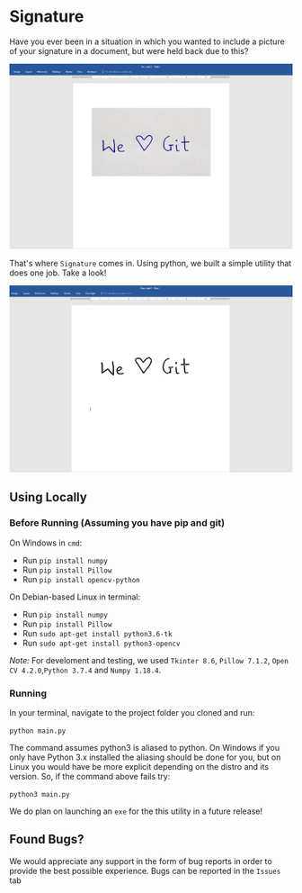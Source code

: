 # Signature
Have you ever been in a situation in which you wanted to include a picture of your signature in a document, but were held back due to this?

![](images/orignal.png)

That's where `Signature` comes in. Using python, we built a simple utility that does one job. Take a look!

![](images/processed.png)

## Using Locally

### Before Running (Assuming you have pip and git)

On Windows in `cmd`:

* Run `pip install numpy`
* Run `pip install Pillow`
* Run `pip install opencv-python`

On Debian-based Linux in terminal:
* Run `pip install numpy`
* Run `pip install Pillow`
* Run `sudo apt-get install python3.6-tk`
* Run `sudo apt-get install python3-opencv`

*Note:* For develoment and testing, we used `Tkinter 8.6`, `Pillow 7.1.2`, `Open CV 4.2.0`,`Python 3.7.4` and `Numpy 1.18.4`.

### Running

In your terminal, navigate to the project folder you cloned and run:

`python main.py`

The command assumes python3 is aliased to python. On Windows if you only have Python 3.x installed the aliasing should be done for you, but on Linux you would have be more explicit depending on the distro and its version. So, if the command above fails try:

`python3 main.py`

We do plan on launching an `exe` for the this utility in a future release!

## Found Bugs?

We would appreciate any support in the form of bug reports in order to provide the best possible experience. Bugs can be reported in the `Issues` tab
